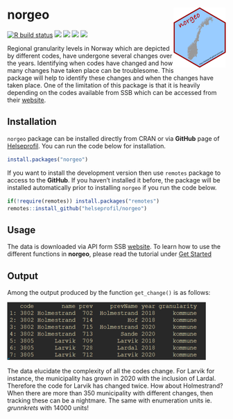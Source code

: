 # norgeo <img src='man/figures/logo.png' align="right" width="120" height="139" />

[![R build
status](https://github.com/helseprofil/norgeo/workflows/R-CMD-check/badge.svg)](https://github.com/helseprofil/norgeo/actions)
[![](https://codecov.io/gh/helseprofil/norgeo/branch/master/graph/badge.svg)](https://app.codecov.io/gh/helseprofil/norgeo)
[![](https://www.r-pkg.org/badges/version/norgeo?color=green)](https://cran.r-project.org/package=norgeo)
[![](https://img.shields.io/badge/lifecycle-maturing-blue.svg)](https://lifecycle.r-lib.org/articles/stages.html#maturing)
[![](https://img.shields.io/badge/devel%20version-2.1.0-blue.svg)](https://github.com/helseprofil/norgeo)

Regional granularity levels in Norway which are depicted by different
codes, have undergone several changes over the years. Identifying when
codes have changed and how many changes have taken place can be
troublesome. This package will help to identify these changes and when
the changes have taken place. One of the limitation of this package is
that it is heavily depending on the codes available from SSB which can
be accessed from their
[website](https://www.ssb.no/befolkning/artikler-og-publikasjoner/regionale-endringer-2020).

## Installation

`norgeo` package can be installed directly from CRAN or via **GitHub**
page of [Helseprofil](https://github.com/helseprofil). You can run the
code below for installation.

``` r
install.packages("norgeo")
```

If you want to install the development version then use `remotes`
package to access to the **GitHub**. If you haven’t installed it before,
the package will be installed automatically prior to installing `norgeo`
if you run the code below.

``` r
if(!require(remotes)) install.packages("remotes")
remotes::install_github("helseprofil/norgeo")
```

## Usage

The data is downloaded via API form SSB
[website](https://data.ssb.no/api/klass/v1/api-guide.html "ssb"). To
learn how to use the different functions in **norgeo**, please read the
tutorial under [Get
Started](https://helseprofil.github.io/norgeo/articles/use-api.html)

## Output

Among the output produced by the function `get_change()` is as follows:

![output-result](man/figures/kommune_merge.png)

The data elucidate the complexity of all the codes change. For Larvik
for instance, the municipality has grown in 2020 with the inclusion of
Lardal. Therefore the code for Larvik has changed twice. How about
Holmestrand? When there are more than 350 municipality with different
changes, then tracking these can be a nightmare. The same with
enumeration units ie. *grunnkrets* with 14000 units!
